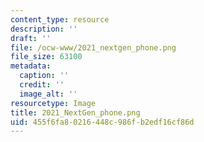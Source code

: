 ```yaml
---
content_type: resource
description: ''
draft: ''
file: /ocw-www/2021_nextgen_phone.png
file_size: 63100
metadata:
  caption: ''
  credit: ''
  image_alt: ''
resourcetype: Image
title: 2021_NextGen_phone.png
uid: 455f6fa8-0216-448c-986f-b2edf16cf86d
---
```

